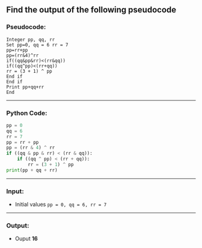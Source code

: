 ## Find the output of the following pseudocode

### Pseudocode:

```
Integer pp, qq, rr
Set pp=0, qq = 6 rr = 7
pp=rr+pp
pp=(rr&4)^rr
if((qq&pp&rr)<(rr&qq))
if((qq^pp)<(rr+qq))
rr = (3 + 1) ^ pp
End if
End if
Print pp+qq+rr
End
```

---

### Python Code:

```python
pp = 0
qq = 6
rr = 7
pp = rr + pp
pp = (rr & 4) ^ rr
if ((qq & pp & rr) < (rr & qq)):
    if ((qq ^ pp) < (rr + qq)):
        rr = (3 + 1) ^ pp
print(pp + qq + rr)


```

---

### Input:

- Initial values `pp = 0, qq = 6, rr = 7`

---
### Output:



- Ouput **16**
